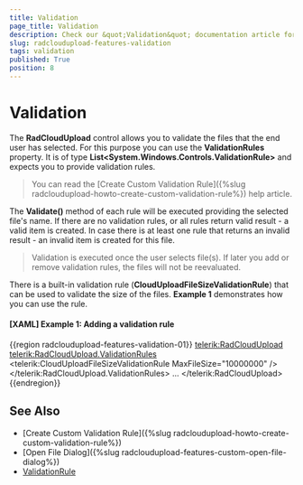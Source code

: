 ```yaml
---
title: Validation
page_title: Validation
description: Check our &quot;Validation&quot; documentation article for the RadCloudUpload {{ site.framework_name }} control.
slug: radcloudupload-features-validation
tags: validation
published: True
position: 8
---
```


# Validation

The __RadCloudUpload__ control allows you to validate the files that the end user has selected. For this purpose you can use the __ValidationRules__ property. It is of type __List&lt;System.Windows.Controls.ValidationRule&gt;__ and expects you to provide validation rules.        

> You can read the [Create Custom Validation Rule]({%slug radcloudupload-howto-create-custom-validation-rule%}) help article.

The __Validate()__ method of each rule will be executed providing the selected file's name. If there are no validation rules, or all rules return valid result - a valid item is created. In case there is at least one rule that returns an invalid result - an invalid item is created for this file.        

>Validation is executed once the user selects file(s). If later you add or remove validation rules, the files will not be reevaluated.

There is a built-in validation rule (__CloudUploadFileSizeValidationRule__) that can be used to validate the size of the files. __Example 1__ demonstrates how you can use the rule.

#### __[XAML] Example 1: Adding a validation rule__
{{region radcloudupload-features-validation-01}}
	<telerik:RadCloudUpload>
		<telerik:RadCloudUpload.ValidationRules>
			<!--10MB limit-->
			<telerik:CloudUploadFileSizeValidationRule MaxFileSize="10000000" />
		</telerik:RadCloudUpload.ValidationRules>
	 ...
	</telerik:RadCloudUpload>
{{endregion}}

## See Also
* [Create Custom Validation Rule]({%slug radcloudupload-howto-create-custom-validation-rule%})
* [Open File Dialog]({%slug radcloudupload-features-custom-open-file-dialog%})
* [ValidationRule](http://msdn.microsoft.com/en-us/library/system.windows.controls.validationrule.aspx)